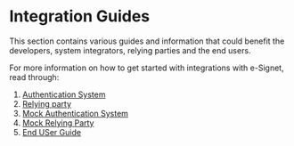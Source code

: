 # Integration Guides

This section contains various guides and information that could benefit the developers, system integrators, relying parties and the end users.

For more information on how to get started with integrations with e-Signet, read through:

1. [Authentication System](https://docs.esignet.io/integration-guides/authentication-system-integration)
2. [Relying party](https://docs.esignet.io/integration-guides/relying-party-integration)
3. [Mock Authentication System](https://docs.esignet.io/integration-guides/mock-authentication-system)
4. [Mock Relying Party](https://docs.esignet.io/integration-guides/mock-client-application)
5. [End USer Guide](https://docs.esignet.io/integration-guides/esignet-end-user-guide)

